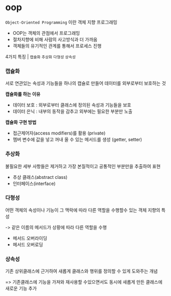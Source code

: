 # oop
`Object-Oriented Programming` 이란 객체 지향 프로그래밍
- OOP는 객체의 관점에서 프로그래밍
- 절차지향에 비해 사람의 사고방식과 더 가까움
- 객체들의 유기적인 관계를 통해서 프로세스 진행

4가지 특징 | `캡슐화` `추상화` `다형성` `상속성`

### 캡슐화
서로 연관있는 속성과 기능들을 하나의 캡슐로 만들어 데이터를 외부로부터 보호하는 것

**캡슐화를 하는 이유**
- 데이터 보호 : 외부로부터 클래스에 정의된 속성과 기능들을 보호
- 데이터 은닉 : 내부의 동작을 감추고 외부에는 필요한 부분만 노출

**캡슐화 구현 방법**
- 접근제어자(access modifiers)를 활용 (private)
- 멤버 변수에 값을 넣고 꺼내 올 수 있는 메서드를 생성 (getter, setter)

### 추상화
불필요한 세부 사항들은 제거하고 가장 본질적이고 공통적인 부분만을 추출하여 표현
- 추상 클래스(abstract class)
- 인터페이스(interface)

### 다형성
어떤 객체의 속성이나 기능이 그 맥락에 따라 다른 역할을 수행할수 있는 객체 지향의 특성

-> 같은 이름의 메서드가 상황에 따라 다른 역할을 수행
- 메서드 오버라이딩
- 메서드 오버로딩

### 상속성
기존 상위클래스에 근거하여 새롭게 클래스와 행위를 정의할 수 있게 도와주는 개념

=> 기존클래스에 기능을 가져와 재사용할 수있으면서도 동시에 새롭게 만든 클래스에 새로운 기능 추가
